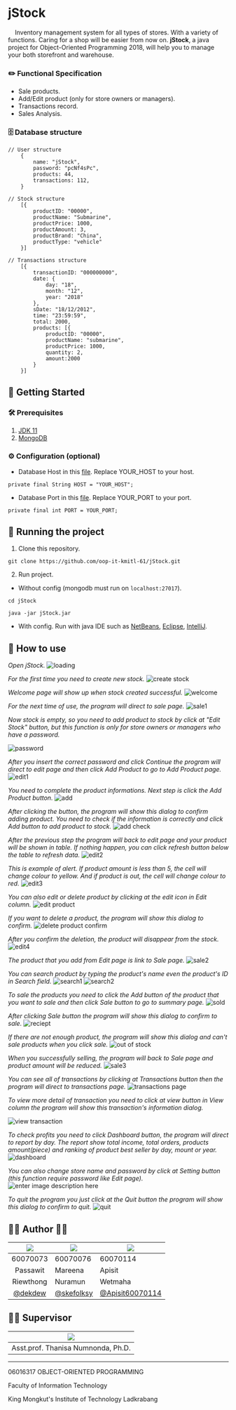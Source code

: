 
  
# jStock
&nbsp;&nbsp;&nbsp; Inventory management system for all types of stores.
With a variety of functions. Caring for a shop will be easier from now on. **jStock**, a java project for Object-Oriented Programming 2018, will help you to manage your both storefront and warehouse.

### ✏️ Functional Specification
 - Sale products.
 - Add/Edit product (only for store owners or managers).
 - Transactions record.
 - Sales Analysis.

### 🗄 Database structure
	// User structure
		{
			name: "jStock",
			password: "pcNf4sPc",
			products: 44,
			transactions: 112,
		}
	
	// Stock structure
		[{
			productID: "00000",
			productName: "Submarine",
			productPrice: 1000,
			productAmount: 3,
			productBrand: "China",
			productType: "vehicle"
		}]

	// Transactions structure
		[{
			transactionID: "000000000",
			date: {
				day: "18",
				month: "12",
				year: "2018"
			},
			sDate: "18/12/2012",
			time: "23:59:59",
			total: 2000,
			products: [{
				productID: "00000",
				productName: "submarine",
				productPrice: 1000,
				quantity: 2,
				amount:2000
			}
		}]

## 📍 Getting Started
### 🛠 Prerequisites
 1. [JDK 11](https://www.oracle.com/technetwork/java/javase/downloads/jdk11-downloads-5066655.html) 
 2. [MongoDB](https://www.mongodb.com/download-center/community)

### ⚙️ Configuration (optional)
 - Database Host in this [file](/src/config/Config.java). Replace YOUR_HOST to your host.
 
`private final String HOST = "YOUR_HOST";`

 - Database Port in this [file](/src/config/Config.java). Replace YOUR_PORT to your port.
 
`private final int PORT = YOUR_PORT;`

## 🏃 Running the project
 1. Clone this repository.
 
`git clone https://github.com/oop-it-kmitl-61/jStock.git`

 2. Run project.
 - Without config (mongodb must run on `localhost:27017`).
 
`cd jStock`

`java -jar jStock.jar`

- With config. Run with java IDE such as [NetBeans](https://netbeans.org/), [Eclipse](https://www.eclipse.org/downloads/), [IntelliJ](https://www.jetbrains.com/idea/).

## 📖  How to use
*Open jStock.*
![loading](https://user-images.githubusercontent.com/32861458/50114203-8c9ce600-0276-11e9-85f5-3cea8bf639ea.png)

*For the first time you need to create new stock.*
![create stock](https://user-images.githubusercontent.com/32861458/50142150-eedc0200-02db-11e9-8b8f-9110c3ffed73.png)

*Welcome page will show up when stock created successful.*
![welcome](https://user-images.githubusercontent.com/32861458/50142236-2fd41680-02dc-11e9-946e-0f9af6bb1fd4.png)

*For the next time of use, the program will direct to sale page.*
![sale1](https://user-images.githubusercontent.com/32861458/50140973-e635fc80-02d8-11e9-97ac-c7c2988902e2.png)

*Now stock is empty, so you need to add product to stock by click at "Edit Stock" button, but this function is only for store owners or managers who have a password.*

![password](https://user-images.githubusercontent.com/32861458/50114967-a3dcd300-0278-11e9-8a77-8e2e55e5d729.png)

*After you insert the correct password and click Continue the program will direct to edit page and then click Add Product to go to Add Product page.*
![edit1](https://user-images.githubusercontent.com/32861458/50140974-e6ce9300-02d8-11e9-8be4-5138be382468.png)

*You need to complete the product informations. Next step is click the Add Product button.*
![add](https://user-images.githubusercontent.com/32861458/50140975-e6ce9300-02d8-11e9-9881-286655a19ef2.png)

*After clicking the button, the program will show this dialog to confirm adding product. You need to check if the information is correctly and click Add button to add product to stock.*
![add check](https://user-images.githubusercontent.com/32861458/50115357-b1df2380-0279-11e9-9319-2e2194915db5.png)

*After the previous step the program will back to edit page and your product will be shown in table. If nothing happen, you can click refresh button below the table to refresh data.*
![edit2](https://user-images.githubusercontent.com/32861458/50141519-47120480-02da-11e9-9392-a9bec95fc657.png)

*This is example of alert. If product amount is less than 5, the cell will change colour to yellow. And if product is out, the cell will change colour to red.*
![edit3](https://user-images.githubusercontent.com/32861458/50140976-e7672980-02d8-11e9-9278-8dcd87cea8bb.png)

*You can also edit or delete product by clicking at the edit icon in Edit column.*
![edit product](https://user-images.githubusercontent.com/32861458/50140977-e7672980-02d8-11e9-8af5-5886d73efc54.png)

*If you want to delete a product, the program will show this dialog to confirm.*
![delete product confirm](https://user-images.githubusercontent.com/32861458/50140978-e7672980-02d8-11e9-8490-c26ee644ac5f.png)

*After you confirm the deletion, the product will disappear from the stock.*
![edit4](https://user-images.githubusercontent.com/32861458/50141373-e71b5e00-02d9-11e9-9ea5-99de41f049cc.png)

*The product that you add from Edit page is link to Sale page.*
![sale2](https://user-images.githubusercontent.com/32861458/50140979-e7ffc000-02d8-11e9-90f8-53b21c599b70.png)

*You can search product by typing the product's name even the product's ID in Search field.*
![search1](https://user-images.githubusercontent.com/32861458/50141466-1fbb3780-02da-11e9-921c-9404d2027244.png)
![search2](https://user-images.githubusercontent.com/32861458/50141467-1fbb3780-02da-11e9-82a6-fe20bcbb72df.png)

*To sale the products you need to click the Add button of the product that you want to sale and then click Sale button to go to summary page.*
![sold](https://user-images.githubusercontent.com/32861458/50159769-1053e280-030a-11e9-8c37-d747a7a98e3f.png)

*After clicking Sale button the program will show this dialog to confirm to sale.*
![reciept](https://user-images.githubusercontent.com/32861458/50159771-10ec7900-030a-11e9-9573-7bd2a4b72cf3.png)

*If there are not enough product, the program will show this dialog and can't sale products when you click sale.*
![out of stock](https://user-images.githubusercontent.com/32861458/50116884-12705f80-027e-11e9-99ff-1155b39d0d29.png)

*When you successfully selling, the program will back to Sale page and product amount will be reduced.*
![sale3](https://user-images.githubusercontent.com/32861458/50140982-e9c98380-02d8-11e9-9559-da5b2e49061a.png)

*You can see all of transactions by clicking at Transactions button then the program will direct to transactions page.*
![transactions page](https://user-images.githubusercontent.com/32861458/50159773-10ec7900-030a-11e9-882b-2e739f0281cf.png)

*To view more detail of transaction you need to click at view button in View column the program will show this transaction's information dialog.*

![view transaction](https://user-images.githubusercontent.com/32861458/50159775-11850f80-030a-11e9-90f9-c7932b0f4e94.png)

*To check profits you need to click Dashboard button, the program will direct to report by day. The report show total income, total orders, products amount(piece) and ranking of product best seller by day, mount or year.*
![dashboard](https://user-images.githubusercontent.com/32861458/50140987-ea621a00-02d8-11e9-9f4f-c6e6d8f0b229.png)

*You can also change store name and password by click at Setting button (this function require password like Edit page).*
![enter image description here](https://user-images.githubusercontent.com/32861458/50140988-ea621a00-02d8-11e9-96df-b7c6db13dcab.png)

*To quit the program you just click at the Quit button the program will show this dialog to confirm to quit.*
![quit](https://user-images.githubusercontent.com/32861458/50117307-32545300-027f-11e9-9642-9fdb20d0d4df.png)

## 👩‍💻  Author  👨‍💻
|![](https://avatars3.githubusercontent.com/u/32861458?s=150&v=4)|![](https://avatars2.githubusercontent.com/u/32717103?s=150&v=4)|![](https://avatars3.githubusercontent.com/u/32724812?s=150&v=4)|
|:-:|--|--|
|60070073|60070076|60070114|
|Passawit|Mareena|Apisit|
|Riewthong|Nuramun|Wetmaha|
|[@dekdew](https://github.com/dekdew)|[@skefolksy](https://github.com/skefolksy)|[@Apisit60070114](https://github.com/Apisit60070114)|

## 👩‍🏫 Supervisor
|![](https://avatars3.githubusercontent.com/u/25024858?s=150&v=4)|
|--|
|Asst.prof. Thanisa Numnonda, Ph.D.|

---
06016317 OBJECT-ORIENTED PROGRAMMING

Faculty of Information Technology

King Mongkut's Institute of Technology Ladkrabang
